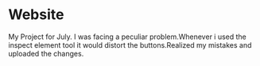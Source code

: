 # Website
My Project for July.
I was facing a peculiar problem.Whenever i used the inspect element tool it would distort the buttons.Realized my mistakes and uploaded the changes.
